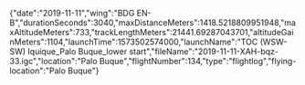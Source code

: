 {"date":"2019-11-11","wing":"BDG EN-B","durationSeconds":3040,"maxDistanceMeters":1418.5218809951948,"maxAltitudeMeters":733,"trackLengthMeters":21441.69287043701,"altitudeGainMeters":1104,"launchTime":1573502574000,"launchName":"TOC (WSW-SW) Iquique_Palo Buque_lower start","fileName":"2019-11-11-XAH-bqz-33.igc","location":"Palo Buque","flightNumber":134,"type":"flightlog","flying-location":"Palo Buque"}

